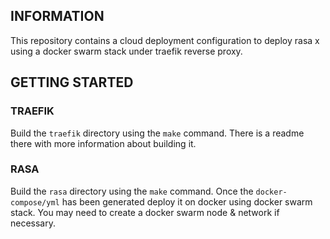 ## INFORMATION
This repository contains a cloud deployment configuration to deploy rasa x using a docker swarm stack under traefik reverse proxy.

## GETTING STARTED

### TRAEFIK
Build the `traefik` directory using the `make` command. There is a readme there with more information about building it.

### RASA
Build the `rasa` directory using the `make` command. Once the `docker-compose/yml` has been generated deploy it on docker using docker swarm stack. You may need to create a docker swarm node & network if necessary.

